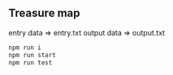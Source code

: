 ## Treasure map

entry data => entry.txt
output data => output.txt

```bash
npm run i
npm run start
npm run test
```